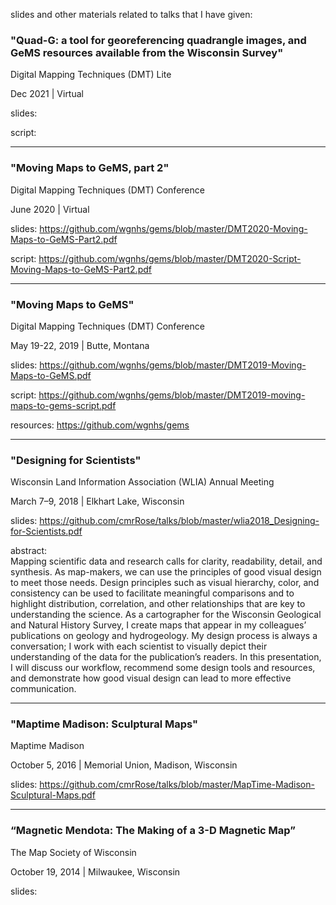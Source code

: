 
slides and other materials related to talks that I have given: 

### "Quad-G: a tool for georeferencing quadrangle images, and GeMS resources available from the Wisconsin Survey" 
Digital Mapping Techniques (DMT) Lite 

Dec 2021 | Virtual 

slides: 

script: 



---

### "Moving Maps to GeMS, part 2" 
Digital Mapping Techniques (DMT) Conference 

June 2020 | Virtual 

slides: https://github.com/wgnhs/gems/blob/master/DMT2020-Moving-Maps-to-GeMS-Part2.pdf

script: https://github.com/wgnhs/gems/blob/master/DMT2020-Script-Moving-Maps-to-GeMS-Part2.pdf



---

### "Moving Maps to GeMS" 
Digital Mapping Techniques (DMT) Conference 

May 19-22, 2019  |  Butte, Montana

slides:  https://github.com/wgnhs/gems/blob/master/DMT2019-Moving-Maps-to-GeMS.pdf  

script: https://github.com/wgnhs/gems/blob/master/DMT2019-moving-maps-to-gems-script.pdf

resources: https://github.com/wgnhs/gems

---

### "Designing for Scientists"
Wisconsin Land Information Association (WLIA) Annual Meeting  

March 7–9, 2018 | Elkhart Lake, Wisconsin 

slides: https://github.com/cmrRose/talks/blob/master/wlia2018_Designing-for-Scientists.pdf 

abstract:  
Mapping scientific data and research calls for clarity, readability, detail, and synthesis. As map-makers, we can use the principles of good visual design to meet those needs.  Design principles such as visual hierarchy, color, and consistency can be used to facilitate meaningful comparisons and to highlight distribution, correlation, and other relationships that are key to understanding the science. 
As a cartographer for the Wisconsin Geological and Natural History Survey, I create maps that appear in my colleagues’ publications on geology and hydrogeology. My design process is always a conversation; I work with each scientist to visually depict their understanding of the data for the publication’s readers. In this presentation, I will discuss our workflow, recommend some design tools and resources, and demonstrate how good visual design can lead to more effective communication. 


--- 

### "Maptime Madison: Sculptural Maps"
Maptime Madison

October 5, 2016  |  Memorial Union, Madison, Wisconsin 

slides: https://github.com/cmrRose/talks/blob/master/MapTime-Madison-Sculptural-Maps.pdf

--- 

### “Magnetic Mendota: The Making of a 3-D Magnetic Map” 
The Map Society of Wisconsin 

October 19, 2014  |  Milwaukee, Wisconsin 

slides: 
